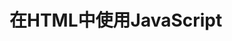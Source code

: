 # 在HTML中使用JavaScript

## <script> 元素

- async: 可选，立即下载脚本，但不妨碍页面中其他操作。标记为async的脚本，不能保证按照指定的先后顺序执行。
- charset: 可选，通过src 属性指定代码的字符集
- defer: 可选，可以延迟到文档完全被解析和显示之后再执行(立即下载，延迟执行)
- language: 已废弃
- src: 可选，包含要执行的外部文件地址
- type: 可选，脚本语言的内容类型

> 异步脚本一定会在页面 load 时间前执行，但可能会在 DOMContentLoaded 事件触发之前或者之后执行。

## 嵌入代码与外部文件

优点
- 可维护性
- 可缓存：如果有两个页面使用同一个文件，那么这个文件只需要下载一次

## noscript
在执行不支持脚本的浏览器中显示替代内容
